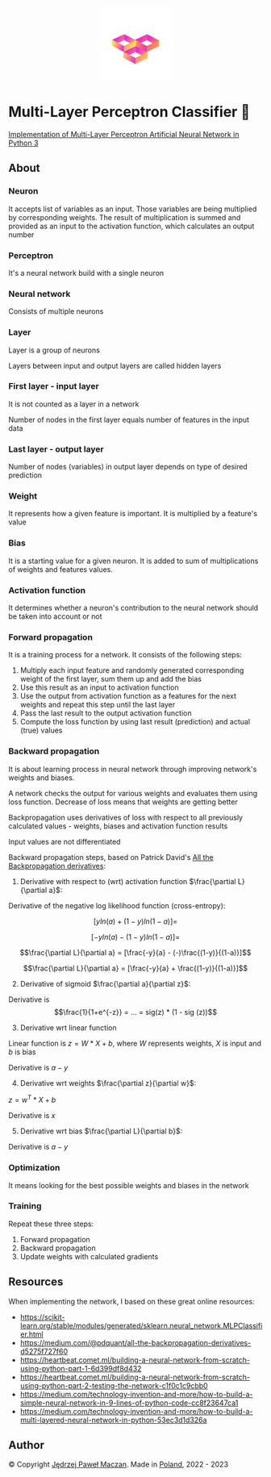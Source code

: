 <p align="center"><img width="150" src="MLP-Classifier.png" alt="MLP-Classifier"></p>

# Multi-Layer Perceptron Classifier 🤗

[Implementation of Multi-Layer Perceptron Artificial Neural Network in Python 3](neural_network.py)

## About

### Neuron

It accepts list of variables as an input. Those variables are being multiplied by corresponding weights. The result of
multiplication is summed and provided as an input to the activation function, which calculates an output number

### Perceptron

It's a neural network build with a single neuron

### Neural network

Consists of multiple neurons

### Layer

Layer is a group of neurons

Layers between input and output layers are called hidden layers

### First layer - input layer

It is not counted as a layer in a network

Number of nodes in the first layer equals number of features in the input data

### Last layer - output layer

Number of nodes (variables) in output layer depends on type of desired prediction

### Weight

It represents how a given feature is important. It is multiplied by a feature's value

### Bias

It is a starting value for a given neuron. It is added to sum of multiplications of weights and features values.

### Activation function

It determines whether a neuron's contribution to the neural network should be taken into account or not

### Forward propagation

It is a training process for a network. It consists of the following steps:
1. Multiply each input feature and randomly generated corresponding weight of the first layer, sum them up and add the bias
2. Use this result as an input to activation function 
3. Use the output from activation function as a features for the next weights and repeat this step until the last layer
4. Pass the last result to the output activation function
5. Compute the loss function by using last result (prediction) and actual (true) values 

### Backward propagation

It is about learning process in neural network through improving network's weights and biases.

A network checks the output for various weights and evaluates them using loss function. Decrease of loss means that weights are getting better

Backpropagation uses derivatives of loss with respect to all previously calculated values - weights, biases and activation function results

Input values are not differentiated

Backward propagation steps, based on Patrick David's [All the Backpropagation derivatives](https://medium.com/@pdquant/all-the-backpropagation-derivatives-d5275f727f60):
1. Derivative with respect to (wrt) activation function $\frac{\partial L}{\partial a}$: 

Derivative of the negative log likelihood function (cross-entropy):

$$[yln(a) + (1-y)ln(1-a)] = $$

$$[-yln(a) - (1-y)ln(1-a)] = $$

$$\frac{\partial L}{\partial a} = [\frac{-y}{a} - (-)\frac{(1-y)}{(1-a)}]$$

$$\frac{\partial L}{\partial a} = [\frac{-y}{a} + \frac{(1-y)}{(1-a)}]$$

2. Derivative of sigmoid $\frac{\partial a}{\partial z}$:

Derivative is 
$$\frac{1}{1+e^{-z}} = ... = sig(z) * (1 - sig (z))$$

3. Derivative wrt linear function

Linear function is $z = W*X + b$, where $W$ represents weights, $X$ is input and $b$ is bias

Derivative is $a - y$

4. Derivative wrt weights $\frac{\partial z}{\partial w}$:

$z = w^T*X + b$ 

Derivative is $x$

5. Derivative wrt bias $\frac{\partial L}{\partial b}$:

Derivative is $a - y$

### Optimization

It means looking for the best possible weights and biases in the network

### Training

Repeat these three steps:
1. Forward propagation
2. Backward propagation
3. Update weights with calculated gradients

## Resources
When implementing the network, I based on these great online resources:
- https://scikit-learn.org/stable/modules/generated/sklearn.neural_network.MLPClassifier.html
- https://medium.com/@pdquant/all-the-backpropagation-derivatives-d5275f727f60
- https://heartbeat.comet.ml/building-a-neural-network-from-scratch-using-python-part-1-6d399df8d432
- https://heartbeat.comet.ml/building-a-neural-network-from-scratch-using-python-part-2-testing-the-network-c1f0c1c9cbb0
- https://medium.com/technology-invention-and-more/how-to-build-a-simple-neural-network-in-9-lines-of-python-code-cc8f23647ca1
- https://medium.com/technology-invention-and-more/how-to-build-a-multi-layered-neural-network-in-python-53ec3d1d326a

## Author

© Copyright [Jędrzej Paweł Maczan](https://maczan.pl/). Made in [Poland](https://en.wikipedia.org/wiki/Poland), 2022 - 2023
